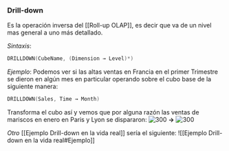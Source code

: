 ### Drill-down
Es la operación inversa del [[Roll-up OLAP]], es decir que va de un nivel mas general a uno más detallado.

_Sintaxis_:
``` c
DRILLDOWN(CubeName, (Dimension → Level)*)
```

_Ejemplo_: Podemos ver si las altas ventas en Francia en el primer Trimestre se dieron en algún mes en particular operando sobre el cubo base de la siguiente manera:
``` c
DRILLDOWN(Sales, Time → Month)
```
Transforma el cubo así y vemos que por alguna razón las ventas de mariscos en enero en Paris y Lyon se dispararon:
![300](https://i.imgur.com/OUZSEUA.png) **->** ![300](https://i.imgur.com/9cMg2Q0.png)

_Otro_ [[Ejemplo Drill-down en la vida real]] sería el siguiente:
![[Ejemplo Drill-down en la vida real#Ejemplo]]
